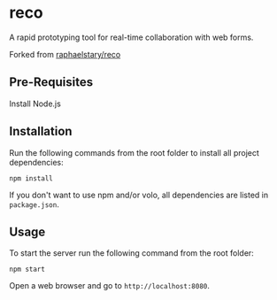 reco
====

A rapid prototyping tool for real-time collaboration with web forms.

Forked from [raphaelstary/reco](https://github.com/raphaelstary/reco)

Pre-Requisites
--------------

Install Node.js


Installation
------------

Run the following commands from the root folder to install all project dependencies:

    npm install

If you don't want to use npm and/or volo, all dependencies are listed in `package.json`.


Usage
-----

To start the server run the following command from the root folder:

    npm start

Open a web browser and go to `http://localhost:8080`.